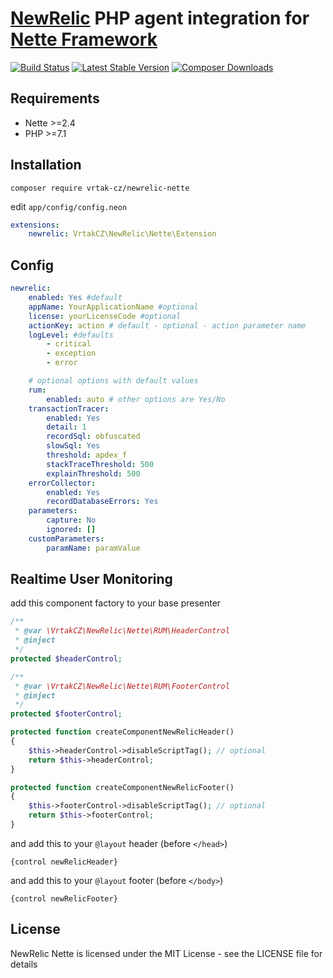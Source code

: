 [NewRelic](http://newrelic.com) PHP agent integration for [Nette Framework](http://nette.org)
=============================================================================================

[![Build Status](https://img.shields.io/travis/Vrtak-CZ/NewRelic-Nette.svg?style=flat-square)](https://travis-ci.org/Vrtak-CZ/NewRelic-Nette)
[![Latest Stable Version](https://img.shields.io/packagist/v/vrtak-cz/newrelic-nette.svg?style=flat-square)](https://packagist.org/packages/vrtak-cz/newrelic-nette)
[![Composer Downloads](https://img.shields.io/packagist/dt/vrtak-cz/newrelic-nette.svg?style=flat-square)](https://packagist.org/packages/vrtak-cz/newrelic-nette)

## Requirements
- Nette >=2.4
- PHP >=7.1

Installation
------------

```
composer require vrtak-cz/newrelic-nette
```

edit `app/config/config.neon`

```yaml
extensions:
	newrelic: VrtakCZ\NewRelic\Nette\Extension
```

Config
------

```yaml
newrelic:
	enabled: Yes #default
	appName: YourApplicationName #optional
	license: yourLicenseCode #optional
	actionKey: action # default - optional - action parameter name
	logLevel: #defaults
		- critical
		- exception
		- error

	# optional options with default values
	rum:
		enabled: auto # other options are Yes/No
	transactionTracer:
		enabled: Yes
		detail: 1
		recordSql: obfuscated
		slowSql: Yes
		threshold: apdex_f
		stackTraceThreshold: 500
		explainThreshold: 500
	errorCollector:
		enabled: Yes
		recordDatabaseErrors: Yes
	parameters:
		capture: No
		ignored: []
	customParameters:
		paramName: paramValue
```

Realtime User Monitoring
------------------------

add this component factory to your base presenter

```php
/**
 * @var \VrtakCZ\NewRelic\Nette\RUM\HeaderControl
 * @inject
 */
protected $headerControl;

/**
 * @var \VrtakCZ\NewRelic\Nette\RUM\FooterControl
 * @inject
 */
protected $footerControl;

protected function createComponentNewRelicHeader()
{
	$this->headerControl->disableScriptTag(); // optional
	return $this->headerControl;
}

protected function createComponentNewRelicFooter()
{
	$this->footerControl->disableScriptTag(); // optional
	return $this->footerControl;
}
```

and add this to your `@layout` header (before `</head>`)

```smarty
{control newRelicHeader}
```

and add this to your `@layout` footer (before `</body>`)

```smarty
{control newRelicFooter}
```

License
-------
NewRelic Nette is licensed under the MIT License - see the LICENSE file for details

